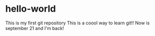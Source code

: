# hello-world
This is my first git repository
This is a coool way to learn git!!
Now is september 21 and I'm back!
